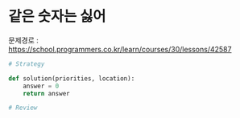 # 같은 숫자는 싫어
문제경로 : https://school.programmers.co.kr/learn/courses/30/lessons/42587


```python
# Strategy

def solution(priorities, location):
    answer = 0
    return answer

# Review

```
